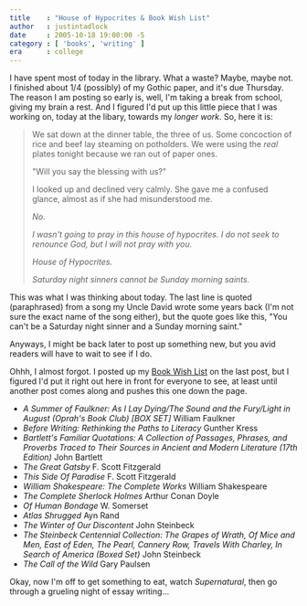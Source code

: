 ```yaml
---
title    : "House of Hypocrites & Book Wish List"
author   : justintadlock
date     : 2005-10-18 19:00:00 -5
category : [ 'books', 'writing' ]
era      : college
---
```


I have spent most of today in the library.  What a waste? Maybe, maybe not. I finished about 1/4 (possibly) of my Gothic paper, and it's due Thursday.  The reason I am posting so early is, well, I'm taking a break from school, giving my brain a rest.  And I figured I'd put up this little piece that I was working on, today at the libary, towards my <i> longer work</i>.  So, here it is:

<blockquote class="quote">
We sat down at the dinner table, the three of us.  Some concoction of rice and beef lay steaming on potholders.  We were using the <i> real</i> plates tonight because we ran out of paper ones.

"Will you say the blessing with us?"

I looked up and declined very calmly.  She gave me a confused glance, almost as if she had misunderstood me.

<i>No.</i>

<i>I wasn't going to pray in this house of hypocrites.  I do not seek to renounce God, but I will not pray with you.</i>

<i>House of Hypocrites.</i>

<i>Saturday night sinners cannot be Sunday morning saints.</i>
</blockquote>

This was what I was thinking about today.  The last line is quoted (paraphrased) from a song my Uncle David wrote some years back (I'm not sure the exact name of the song either), but the quote goes like this, "You can't be a Saturday night sinner and a Sunday morning saint."

Anyways, I might be back later to post up something new, but you avid readers will have to wait to see if I do.

Ohhh, I almost forgot.  I posted up my <a href="http://www.dark-autumn.com/people/justin_tadlock/articles/BookWishList.php"> Book Wish List</a> on the last post, but I figured I'd put it right out here in front for everyone to see, at least until another post comes along and pushes this one down the page.

- <em>A Summer of Faulkner: As I Lay Dying/The Sound and the Fury/Light in August (Oprah's Book Club) [BOX SET]</em> William Faulkner
- <em>Before Writing: Rethinking the Paths to Literacy</em> Gunther Kress
- <em>Bartlett's Familiar Quotations: A Collection of Passages, Phrases, and Proverbs Traced to Their Sources in Ancient and Modern Literature (17th Edition)</em> John Bartlett
- <em>The Great Gatsby</em> F. Scott Fitzgerald
- <em>This Side Of Paradise</em> F. Scott Fitzgerald
- <em>William Shakespeare: The Complete Works</em> William Shakespeare
- <em>The Complete Sherlock Holmes</em> Arthur Conan Doyle
- <em>Of Human Bondage</em> W. Somerset
- <em>Atlas Shrugged</em> Ayn Rand
- <em>The Winter of Our Discontent</em> John Steinbeck
- <em>The Steinbeck Centennial Collection: The Grapes of Wrath, Of Mice and Men, East of Eden, The Pearl, Cannery Row, Travels With Charley, In Search of America (Boxed Set)</em> John Steinbeck
- <em>The Call of the Wild</em> Gary Paulsen

Okay, now I'm off to get something to eat, watch <i> Supernatural</i>, then go through a grueling night of essay writing...
